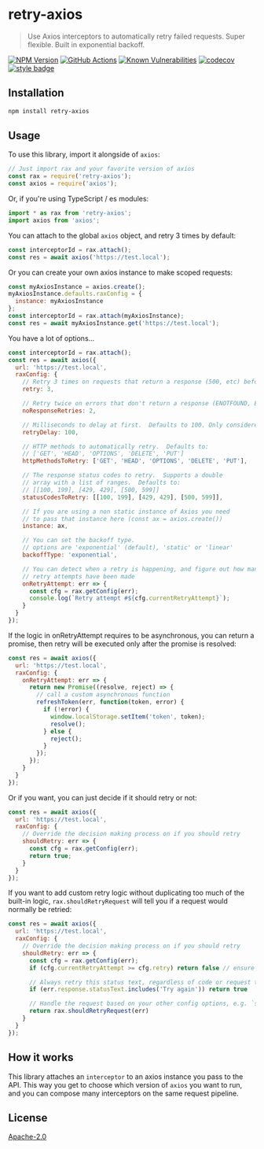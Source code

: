 # retry-axios

> Use Axios interceptors to automatically retry failed requests.  Super flexible. Built in exponential backoff.

[![NPM Version][npm-image]][npm-url]
[![GitHub Actions][github-image]][github-url]
[![Known Vulnerabilities][snyk-image]][snyk-url]
[![codecov][codecov-image]][codecov-url]
[![style badge][gts-image]][gts-url]

## Installation

```sh
npm install retry-axios
```

## Usage

To use this library, import it alongside of `axios`:

```js
// Just import rax and your favorite version of axios
const rax = require('retry-axios');
const axios = require('axios');
```

Or, if you're using TypeScript / es modules:

```js
import * as rax from 'retry-axios';
import axios from 'axios';
```

You can attach to the global `axios` object, and retry 3 times by default:

```js
const interceptorId = rax.attach();
const res = await axios('https://test.local');
```

Or you can create your own axios instance to make scoped requests:

```js
const myAxiosInstance = axios.create();
myAxiosInstance.defaults.raxConfig = {
  instance: myAxiosInstance
};
const interceptorId = rax.attach(myAxiosInstance);
const res = await myAxiosInstance.get('https://test.local');
```

You have a lot of options...

```js
const interceptorId = rax.attach();
const res = await axios({
  url: 'https://test.local',
  raxConfig: {
    // Retry 3 times on requests that return a response (500, etc) before giving up.  Defaults to 3.
    retry: 3,

    // Retry twice on errors that don't return a response (ENOTFOUND, ETIMEDOUT, etc).
    noResponseRetries: 2,

    // Milliseconds to delay at first.  Defaults to 100. Only considered when backoffType is 'static'
    retryDelay: 100,

    // HTTP methods to automatically retry.  Defaults to:
    // ['GET', 'HEAD', 'OPTIONS', 'DELETE', 'PUT']
    httpMethodsToRetry: ['GET', 'HEAD', 'OPTIONS', 'DELETE', 'PUT'],

    // The response status codes to retry.  Supports a double
    // array with a list of ranges.  Defaults to:
    // [[100, 199], [429, 429], [500, 599]]
    statusCodesToRetry: [[100, 199], [429, 429], [500, 599]],

    // If you are using a non static instance of Axios you need
    // to pass that instance here (const ax = axios.create())
    instance: ax,

    // You can set the backoff type.
    // options are 'exponential' (default), 'static' or 'linear'
    backoffType: 'exponential',

    // You can detect when a retry is happening, and figure out how many
    // retry attempts have been made
    onRetryAttempt: err => {
      const cfg = rax.getConfig(err);
      console.log(`Retry attempt #${cfg.currentRetryAttempt}`);
    }
  }
});
```

If the logic in onRetryAttempt requires to be asynchronous, you can return a promise, then retry will be executed only after the promise is resolved:

```js
const res = await axios({
  url: 'https://test.local',
  raxConfig: {
    onRetryAttempt: err => {
      return new Promise((resolve, reject) => {
        // call a custom asynchronous function
        refreshToken(err, function(token, error) {
          if (!error) {
            window.localStorage.setItem('token', token);
            resolve();
          } else {
            reject();
          }
        });
      });
    }
  }
});
```

Or if you want, you can just decide if it should retry or not:

```js
const res = await axios({
  url: 'https://test.local',
  raxConfig: {
    // Override the decision making process on if you should retry
    shouldRetry: err => {
      const cfg = rax.getConfig(err);
      return true;
    }
  }
});
```

If you want to add custom retry logic without duplicating too much of the built-in logic, `rax.shouldRetryRequest` will tell you if a request would normally be retried:
```js
const res = await axios({
  url: 'https://test.local',
  raxConfig: {
    // Override the decision making process on if you should retry
    shouldRetry: err => {
      const cfg = rax.getConfig(err);
      if (cfg.currentRetryAttempt >= cfg.retry) return false // ensure max retries is always respected

      // Always retry this status text, regardless of code or request type
      if (err.response.statusText.includes('Try again')) return true

      // Handle the request based on your other config options, e.g. `statusCodesToRetry`
      return rax.shouldRetryRequest(err)
    }
  }
});
```

## How it works

This library attaches an `interceptor` to an axios instance you pass to the API. This way you get to choose which version of `axios` you want to run, and you can compose many interceptors on the same request pipeline.

## License

[Apache-2.0](LICENSE)

[github-image]: https://github.com/JustinBeckwith/retry-axios/workflows/ci/badge.svg
[github-url]: https://github.com/JustinBeckwith/retry-axios/actions/
[codecov-image]: https://codecov.io/gh/JustinBeckwith/retry-axios/branch/main/graph/badge.svg
[codecov-url]: https://codecov.io/gh/JustinBeckwith/retry-axios
[gts-image]: https://img.shields.io/badge/code%20style-Google%20%E2%98%82%EF%B8%8F-blue.svg
[gts-url]: https://www.npmjs.com/package/gts
[npm-image]: https://img.shields.io/npm/v/retry-axios.svg
[npm-url]: https://npmjs.org/package/retry-axios
[snyk-image]: https://snyk.io/test/github/JustinBeckwith/retry-axios/badge.svg
[snyk-url]: https://snyk.io/test/github/JustinBeckwith/retry-axios

